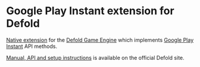 # Google Play Instant extension for Defold

[Native extension](https://www.defold.com/manuals/extensions/) for the [Defold Game Engine](https://www.defold.com) which implements [Google Play Instant](https://developer.android.com/topic/google-play-instant/overview) API methods.

[Manual, API and setup instructions](https://www.defold.com/extension-instantapp/) is available on the official Defold site.
